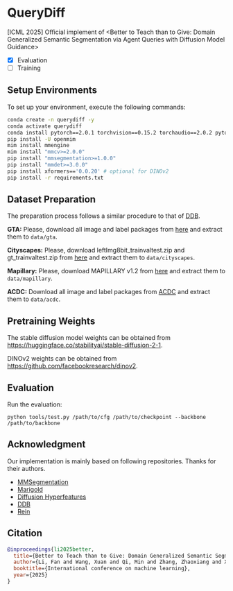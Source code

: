 # QueryDiff
[ICML 2025] Official implement of &lt;Better to Teach than to Give: Domain Generalized Semantic Segmentation via Agent Queries with Diffusion Model Guidance>
- [x] Evaluation
- [ ] Training

## Setup Environments

To set up your environment, execute the following commands:

```bash
conda create -n querydiff -y
conda activate querydiff
conda install pytorch==2.0.1 torchvision==0.15.2 torchaudio==2.0.2 pytorch-cuda=11.7 -c pytorch -c nvidia -y
pip install -U openmim
mim install mmengine
mim install "mmcv>=2.0.0"
pip install "mmsegmentation>=1.0.0"
pip install "mmdet>=3.0.0"
pip install xformers=='0.0.20' # optional for DINOv2
pip install -r requirements.txt
```

## Dataset Preparation

The preparation process follows a similar procedure to that of [DDB](https://github.com/xiaoachen98/DDB).

**GTA:** Please, download all image and label packages from [here](https://download.visinf.tu-darmstadt.de/data/from_games/) and extract them to `data/gta`.

**Cityscapes:** Please, download leftImg8bit_trainvaltest.zip and gt_trainvaltest.zip from [here](https://www.cityscapes-dataset.com/downloads/) and extract them to `data/cityscapes`.

**Mapillary:** Please, download MAPILLARY v1.2 from [here](https://research.mapillary.com/) and extract them to `data/mapillary`.

**ACDC:** Download all image and label packages from [ACDC](https://acdc.vision.ee.ethz.ch/) and extract them to `data/acdc`.

## Pretraining Weights

The stable diffusion model weights can be obtained from https://huggingface.co/stabilityai/stable-diffusion-2-1.

DINOv2 weights can be obtained from https://github.com/facebookresearch/dinov2.

## Evaluation

Run the evaluation:

```
python tools/test.py /path/to/cfg /path/to/checkpoint --backbone /path/to/backbone
```

## Acknowledgment

Our implementation is mainly based on following repositories. Thanks for their authors.

* [MMSegmentation](https://github.com/open-mmlab/mmsegmentation)
* [Marigold](https://github.com/prs-eth/marigold)
* [Diffusion Hyperfeatures](https://github.com/diffusion-hyperfeatures/diffusion_hyperfeatures)
* [DDB](https://github.com/xiaoachen98/DDB)
* [Rein](https://github.com/w1oves/Rein)

## Citation

```bibtex
@inproceedings{li2025better,
  title={Better to Teach than to Give: Domain Generalized Semantic Segmentation via Agent Queries with Diffusion Model Guidance},
  author={Li, Fan and Wang, Xuan and Qi, Min and Zhang, Zhaoxiang and Xu, Yuelei},
  booktitle={International conference on machine learning},
  year={2025}
}
```

